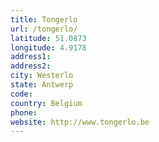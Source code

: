 ```yaml
---
title: Tongerlo
url: /tongerlo/
latitude: 51.0873
longitude: 4.9178
address1: 
address2: 
city: Westerlo
state: Antwerp
code: 
country: Belgium
phone: 
website: http://www.tongerlo.be
---
```


